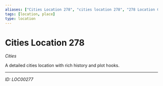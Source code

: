 ```yaml
---
aliases: ["Cities Location 278", "cities location 278", "278 Location Cities"]
tags: [location, place]
type: location
---
```


# Cities Location 278

*Cities*

A detailed cities location with rich history and plot hooks.

---
*ID: LOC00277*